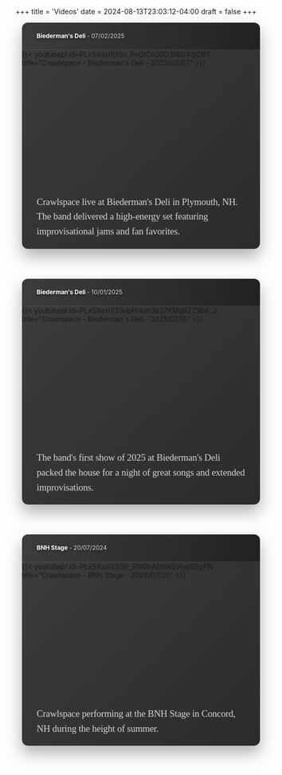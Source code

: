 +++
title = 'Videos'
date = 2024-08-13T23:03:12-04:00
draft = false
+++
<!-- markdownlint-disable MD025 MD033 MD045 MD013 -->

<style>
  .video-showcase {
    margin: 0 auto;
    max-width: 1200px;
  }

  .video-container {
    margin-bottom: 60px;
    border-radius: 12px;
    overflow: hidden;
    background: linear-gradient(135deg, rgba(40,40,40,0.9) 0%, rgba(20,20,20,0.9) 100%);
    box-shadow: 0 15px 30px rgba(0,0,0,0.3);
    transition: transform 0.3s ease, box-shadow 0.3s ease;
    width: 95%;
    max-width: 95%;
    margin-left: auto;
    margin-right: auto;
  }

  .video-container:hover {
    transform: translateY(-5px);
    box-shadow: 0 20px 40px rgba(0,0,0,0.4);
  }

  .video-header {
    padding: 20px 30px;
    background: linear-gradient(90deg, rgba(60,60,60,0.8) 0%, rgba(30,30,30,0.8) 100%);
    border-bottom: 1px solid rgba(255,255,255,0.1);
  }

  .video-title-with-date {
    margin: 0;
    color: #fff;
    font-size: 0.85em;
    font-weight: 700;
    text-shadow: 0 2px 4px rgba(0,0,0,0.5);
    line-height: 1.2;
  }

  .video-date-inline {
    font-weight: 400;
    opacity: 0.8;
  }

  .video-embed {
    position: relative;
    padding-bottom: 56.25%;
    height: 0;
    overflow: hidden;
  }

  .video-embed iframe {
    position: absolute;
    top: 0;
    left: 0;
    width: 100%;
    height: 100%;
    border: 0;
  }

  .video-description {
    padding: 20px 30px;
    color: rgba(255,255,255,0.8);
    font-family: "Lora", serif;
    font-size: 18.9px; /* Reduced by 10% from 21px */
    line-height: 29.7px; /* Reduced by 10% from 33px to maintain proportion */
    letter-spacing: -0.2px;
  }

  @media (max-width: 768px) {
    .video-title-with-date {
      font-size: 0.8em;
    }
  }
</style>

<div class="video-showcase">
  <div class="video-container">
    <div class="video-header">
      <h2 class="video-title-with-date">Biederman's Deli <span class="video-date-inline">- 07/02/2025</span></h2>
    </div>
    <div class="video-embed">
      {{< youtubepl id=PLxS9axl1j35v_RoQtCo30D3fRU4djCffT title="Crawlspace - Biederman's Deli - 2025/02/07" >}}
    </div>
    <div class="video-description">
      Crawlspace live at Biederman's Deli in Plymouth, NH. The band delivered a high-energy set featuring improvisational jams and fan favorites.
    </div>
  </div>

  <div class="video-container">
    <div class="video-header">
      <h2 class="video-title-with-date">Biederman's Deli <span class="video-date-inline">- 10/01/2025</span></h2>
    </div>
    <div class="video-embed">
      {{< youtubepl id=PLxS9axl1j35ubPr4sb3p37KMq8ZZSbA_J title="Crawlspace - Biederman's Deli - 2025/01/10" >}}
    </div>
    <div class="video-description">
      The band's first show of 2025 at Biederman's Deli packed the house for a night of great songs and extended improvisations.
    </div>
  </div>

  <div class="video-container">
    <div class="video-header">
      <h2 class="video-title-with-date">BNH Stage <span class="video-date-inline">- 20/07/2024</span></h2>
    </div>
    <div class="video-embed">
      {{< youtubepl id=PLxS9axl1j35tF_RNGhADtkk5VlydS2gFN title="Crawlspace - BNH Stage - 2024/07/20" >}}
    </div>
    <div class="video-description">
      Crawlspace performing at the BNH Stage in Concord, NH during the height of summer.
    </div>
  </div>
</div>
